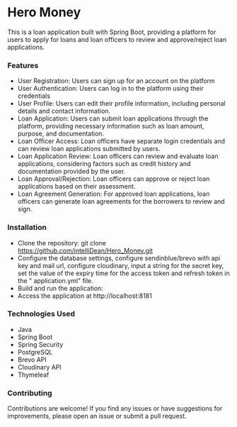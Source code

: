 # Hero Money

This is a loan application built with Spring Boot, providing a platform for users to apply for loans and loan officers
to review and approve/reject loan applications.

### Features
* User Registration: Users can sign up for an account on the platform
* User Authentication: Users can log in to the platform using their credentials
* User Profile: Users can edit their profile information, including personal details and contact information.
* Loan Application: Users can submit loan applications through the platform, providing necessary information such as
  loan amount, purpose, and documentation.
* Loan Officer Access: Loan officers have separate login credentials and can review loan applications submitted by
  users.
* Loan Application Review: Loan officers can review and evaluate loan applications, considering factors such as credit
  history and documentation provided by the user.
* Loan Approval/Rejection: Loan officers can approve or reject loan applications based on their assessment.
* Loan Agreement Generation: For approved loan applications, loan officers can generate loan agreements for the
  borrowers to review and sign.

### Installation
* Clone the repository:
  git clone https://github.com/intelliDean/Hero_Money.git
* Configure the database settings, configure sendinblue/brevo with api key and mail url, configure cloudinary, input a
  string for the secret key, set the value of the expiry time for the access token and refresh token in the "
  application.yml" file.
* Build and run the application:
* Access the application at http://localhost:8181

### Technologies Used
* Java
* Spring Boot
* Spring Security
* PostgreSQL
* Brevo API
* Cloudinary API
* Thymeleaf

### Contributing
Contributions are welcome! If you find any issues or have suggestions for improvements, please open an issue or submit a
pull request.
